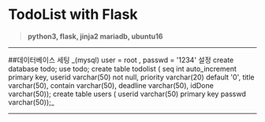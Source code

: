 # TodoList with Flask
>**python3, flask, jinja2
>mariadb, ubuntu16**

<hr>
##데이터베이스 세팅
_(mysql) user = root , passwd = '1234' 설정
create database todo;
use todo;
create table todolist (
seq int auto_increment primary key,
userid varchar(50) not null,
priority varchar(20) default '0',
title varchar(50),
contain varchar(50),
deadline varchar(50),
idDone varchar(50));
create table users (
userid varchar(50) primary key
passwd varchar(50));_
<hr/>
